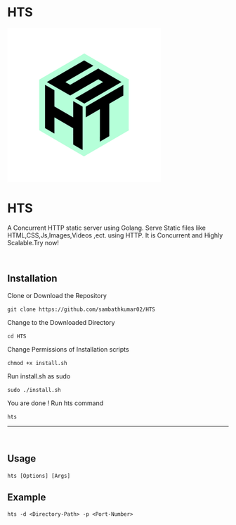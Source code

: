# HTS 

<img src=Static/Images/Logo/hts_logo.png width=350 height=350 > 
 
   # HTS 

A Concurrent HTTP static server using Golang. Serve Static files like HTML,CSS,Js,Images,Videos ,ect. using HTTP. It is Concurrent and Highly Scalable.Try now!


 


<br>

## Installation
Clone or Download the Repository

    git clone https://github.com/sambathkumar02/HTS

Change to the Downloaded Directory

    cd HTS

Change Permissions of Installation scripts

    chmod +x install.sh


Run install.sh as sudo

    sudo ./install.sh

You are done ! Run hts command

    hts

---
<br>

## Usage

    hts [Options] [Args]

## Example

    hts -d <Directory-Path> -p <Port-Number>





